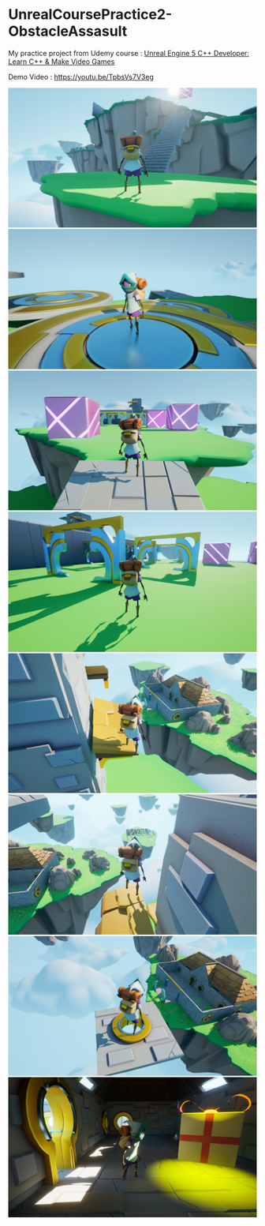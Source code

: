 # UnrealCoursePractice2-ObstacleAssasult
 
My practice project from Udemy course :
[Unreal Engine 5 C++ Developer: Learn C++ & Make Video Games](https://www.udemy.com/course/unrealcourse/)

Demo Video : https://youtu.be/TpbsVs7V3eg

![screenshot_1](screenshot_1.png)
![screenshot_2](screenshot_2.png)
![screenshot_3](screenshot_3.png)
![screenshot_4](screenshot_4.png)
![screenshot_5](screenshot_5.png)
![screenshot_6](screenshot_6.png)
![screenshot_7](screenshot_7.png)
![screenshot_8](screenshot_8.png)
